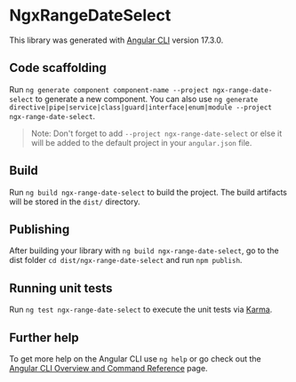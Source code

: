 # NgxRangeDateSelect

This library was generated with [Angular CLI](https://github.com/angular/angular-cli) version 17.3.0.

## Code scaffolding

Run `ng generate component component-name --project ngx-range-date-select` to generate a new component. You can also use `ng generate directive|pipe|service|class|guard|interface|enum|module --project ngx-range-date-select`.
> Note: Don't forget to add `--project ngx-range-date-select` or else it will be added to the default project in your `angular.json` file. 

## Build

Run `ng build ngx-range-date-select` to build the project. The build artifacts will be stored in the `dist/` directory.

## Publishing

After building your library with `ng build ngx-range-date-select`, go to the dist folder `cd dist/ngx-range-date-select` and run `npm publish`.

## Running unit tests

Run `ng test ngx-range-date-select` to execute the unit tests via [Karma](https://karma-runner.github.io).

## Further help

To get more help on the Angular CLI use `ng help` or go check out the [Angular CLI Overview and Command Reference](https://angular.io/cli) page.
